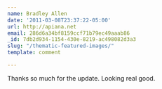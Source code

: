 ```yaml
---
name: Bradley Allen
date: '2011-03-08T23:37:22-05:00'
url: http://apiana.net
email: 286d6a34bf8159ccf71b79ec49aaab86
_id: 7db2d934-1154-430e-8219-ac498082d3a3
slug: "/thematic-featured-images/"
template: comment

---
```


Thanks so much for the update. Looking real good.
